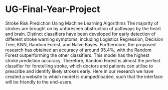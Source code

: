 # UG-Final-Year-Project
Stroke Risk Prediction Using Machine Learning Algorithms
The majority of strokes are brought on by unforeseen obstruction of pathways by the heart and brain. Distinct classifiers have been developed for early detection of different stroke warning symptoms, including Logistics Regression, Decision Tree, KNN, Random Forest, and Naïve Bayes. Furthermore, the proposed research has obtained an accuracy of around 95.4%, with the Random Forest outperforming the other classifiers. This model has the highest stroke prediction accuracy. Therefore, Random Forest is almost the perfect classifier for foretelling stroke, which doctors and patients can utilise to prescribe and identify likely strokes early. Here in our research we have created a website to which model is dumped/loaded, such that the interface will be friendly to the end-users.
